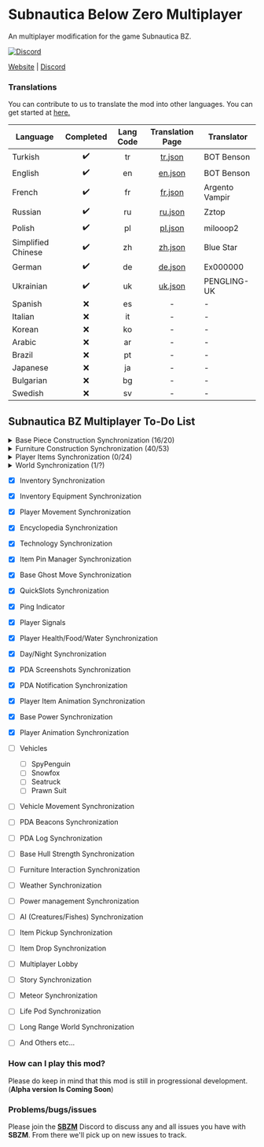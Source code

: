 # Subnautica Below Zero Multiplayer

An multiplayer modification for the game Subnautica BZ.

[![Discord](https://img.shields.io/discord/994133148046725160?logo=discord&logoColor=white)](https://discord.gg/Gq9nush6SP)

[Website](https://subnauticamultiplayer.com/) | [Discord](https://discord.gg/Gq9nush6SP)

### Translations
You can contribute to us to translate the mod into other languages. You can get started at [here.](https://github.com/ismail0234/Subnautica-Below-Zero-Multiplayer/tree/main/app/languages)

| Language           | Completed | Lang Code | Translation Page                                                                                           | Translator     |
|--------------------|:-----------:|:-----------:|:------------------------------------------------------------------------------------------------------------:|----------------|
| Turkish            | ✔️        | tr        | [tr.json](https://github.com/ismail0234/Subnautica-Below-Zero-Multiplayer/blob/main/app/languages/tr.json) | BOT Benson     |
| English            | ✔️        | en        | [en.json](https://github.com/ismail0234/Subnautica-Below-Zero-Multiplayer/blob/main/app/languages/en.json) | BOT Benson     |
| French             | ✔️        | fr        | [fr.json](https://github.com/ismail0234/Subnautica-Below-Zero-Multiplayer/blob/main/app/languages/fr.json) | Argento Vampir |
| Russian            | ✔️         | ru        | [ru.json](https://github.com/ismail0234/Subnautica-Below-Zero-Multiplayer/blob/main/app/languages/ru.json)  | Zztop              |
| Polish             | ✔️         | pl        | [pl.json](https://github.com/ismail0234/Subnautica-Below-Zero-Multiplayer/blob/main/app/languages/pl.json) | milooop2 |
| Simplified Chinese | ✔️         | zh        | [zh.json](https://github.com/ismail0234/Subnautica-Below-Zero-Multiplayer/blob/main/app/languages/zh.json) | Blue Star |
| German             | ✔️         | de        | [de.json](https://github.com/ismail0234/Subnautica-Below-Zero-Multiplayer/blob/main/app/languages/de.json) | Ex000000 |
| Ukrainian          | ✔️         | uk        | [uk.json](https://github.com/ismail0234/Subnautica-Below-Zero-Multiplayer/blob/main/app/languages/uk.json) | PENGLING-UK |
| Spanish            | ❌         | es        | - | - |
| Italian            | ❌         | it        | - | - |
| Korean             | ❌         | ko        | - | - |
| Arabic             | ❌         | ar        | - | - |
| Brazil             | ❌         | pt        | - | - |
| Japanese           | ❌         | ja        | - | - |
| Bulgarian          | ❌         | bg        | - | - |
| Swedish            | ❌         | sv        | - | - |
 

## Subnautica BZ Multiplayer To-Do List

<details>
  <summary>Base Piece Construction Synchronization (16/20)</summary>

- [x] BaseObservatory
- [x] BaseWindow
- [x] BaseCorridorI
- [x] BaseCorridorL
- [x] BaseCorridorT
- [x] BaseCorridorX
- [x] BaseCorridorGlassI
- [x] BaseCorridorGlassL
- [x] BaseLargeRoom
- [x] BaseLargeGlassDome
- [x] BaseRoom
- [x] BaseGlassDome
- [x] BaseReinforcement
- [x] BaseHatch
- [x] BaseFoundation
- [x] BaseConnector
- [ ] BaseMapRoom
- [ ] BaseMoonpool
- [ ] BaseControlRoom
- [ ] BaseMoonpoolExpansion	
</details> 

<details>
  <summary>Furniture Construction Synchronization (40/53)</summary>

- [x] BarTable
- [x] ExecutiveDesk
- [x] SingleWallShelf
- [x] WallShelves	
- [x] StarshipDesk
- [x] LabCounter
- [x] VendingMachine
- [x] Toilet
- [x] AromatherapyLamp
- [x] EmmanuelPendulum
- [x] Shower
- [x] Sink
- [x] SmallStove	
- [x] Sign
- [x] BaseLadder
- [x] BasePlanter
- [x] PictureFrame	
- [x] Jukebox
- [x] Speaker
- [x] Trashcans
- [x] LabTrashcan
- [x] Aquarium
- [x] Workbench
- [x] Fabricator
- [x] StarshipChair
- [x] StarshipChair2
- [x] StarshipChair3
- [x] Bench
- [x] Techlight
- [x] Spotlight
- [x] Snowman
- [x] SmallLocker
- [x] Locker
- [x] PowerTransmitter
- [x] ThermalPlant
- [x] SolarPanel
- [x] BaseBioReactor
- [x] BaseNuclearReactor
- [x] BasePartition
- [x] BasePartitionDoor
- [ ] Hoverpad
- [ ] FarmingTray
- [ ] BaseFiltrationMachine
- [ ] BaseBulkhead
- [ ] BaseUpgradeConsole
- [ ] BaseWaterPark
- [ ] BatteryCharger
- [ ] PowerCellCharger
- [ ] Recyclotron
- [ ] CoffeeVendingMachine
- [ ] PlanterPots (PlanterPot / PlanterPot2 / PlanterPot3 / PlanterBox / PlanterShelf)
- [ ] Beds (Bed2 / NarrowBed / BedJeremiah / BedSam / BedZeta / BedDanielle / BedEmmanuel / BedFred / BedParvan)
- [ ] Fridge
</details>

<details>
  <summary>Player Items Synchronization (0/24)</summary>
  
- [ ] Scanner
- [ ] Welder
- [ ] Flashlight
- [ ] Knife
- [ ] HeatBlade
- [ ] DiveReel
- [ ] AirBladder
- [ ] Flare
- [ ] Builder
- [ ] LaserCutter
- [ ] PropulsionCannon
- [ ] LEDLight
- [ ] Thumper
- [ ] MetalDetector
- [ ] SpyPenguin
- [ ] SpyPenguinRemote
- [ ] TeleportationToo
- [ ] Seaglide
- [ ] Constructor
- [ ] Beacon
- [ ] SmallStorage
- [ ] QuantumLocker
- [ ] Gravsphere
- [ ] Coffee  
</details>

<details>
  <summary>World Synchronization (1/?)</summary>
  
- [x] ThermalLily
- [ ] OxygenPlant
- [ ] Fragments
- [ ] Fishes
- [ ] Creatures
- [ ] Plants
- [ ] Scanner
- [ ] Items (Limestone/Kyanit/etc..)
</details>

- [x] Inventory Synchronization
- [x] Inventory Equipment Synchronization
- [x] Player Movement Synchronization
- [x] Encyclopedia Synchronization
- [x] Technology Synchronization
- [x] Item Pin Manager Synchronization
- [x] Base Ghost Move Synchronization
- [x] QuickSlots Synchronization
- [x] Ping Indicator
- [x] Player Signals
- [x] Player Health/Food/Water Synchronization
- [x] Day/Night Synchronization
- [x] PDA Screenshots Synchronization
- [x] PDA Notification Synchronization
- [x] Player Item Animation Synchronization
- [x] Base Power Synchronization
- [x] Player Animation Synchronization
- [ ] Vehicles
	- [ ] SpyPenguin
	- [ ] Snowfox
	- [ ] Seatruck
	- [ ] Prawn Suit
- [ ] Vehicle Movement Synchronization
- [ ] PDA Beacons Synchronization
- [ ] PDA Log Synchronization
- [ ] Base Hull Strength Synchronization
- [ ] Furniture Interaction Synchronization
- [ ] Weather Synchronization
- [ ] Power management Synchronization
- [ ] AI (Creatures/Fishes) Synchronization
- [ ] Item Pickup Synchronization
- [ ] Item Drop Synchronization
- [ ] Multiplayer Lobby
- [ ] Story Synchronization
- [ ] Meteor Synchronization
- [ ] Life Pod Synchronization
- [ ] Long Range World Synchronization
- [ ] And Others etc...
 

### How can I play this mod?

Please do keep in mind that this mod is still in progressional development. (**Alpha version Is Coming Soon**)

### Problems/bugs/issues

Please join the <a href="https://discord.gg/Gq9nush6SP">**SBZM**</a> Discord to discuss any and all issues you have with **SBZM**. From there we'll pick up on new issues to track.

